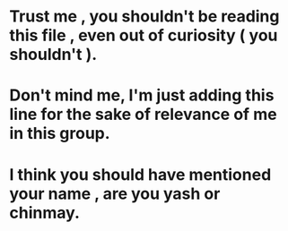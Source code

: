 # Trust me , you shouldn't be reading this file  , even out of curiosity ( you shouldn't ). 
# Don't mind me, I'm just adding this line for the sake of relevance of me in this group.
# I think you should have mentioned your name , are you yash or chinmay.
